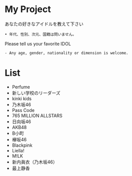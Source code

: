# My Project
あなたの好きなアイドルを教えて下さい

    • 年代、性別、次元、国籍は問いません。

Please tell us your favorite IDOL

    - Any age, gender, nationality or dimension is welcome.


# List 

* Perfume
* 新しい学校のリーダーズ
* kinki kids
* 乃木坂46
* Pass Code
* 765 MILLION ALLSTARS
* 日向坂46
* AKB48
* B小町
* 欅坂46
* Blackpink
* Liella!
* M!LK
* 新内眞衣（乃木坂46）
* 最上静香
